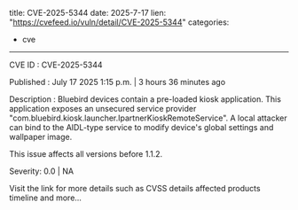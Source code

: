 
title: CVE-2025-5344
date: 2025-7-17
lien: "https://cvefeed.io/vuln/detail/CVE-2025-5344"
categories:
  - cve
---

CVE ID : CVE-2025-5344

Published :  July 17
2025
1:15 p.m. | 3 hours
36 minutes ago

Description : Bluebird devices contain a pre-loaded kiosk application. This application exposes an unsecured service provider "com.bluebird.kiosk.launcher.IpartnerKioskRemoteService". A local attacker can bind to the AIDL-type service to modify device's global settings and wallpaper image.

This issue affects all versions before 1.1.2.

Severity: 0.0 | NA

Visit the link for more details
such as CVSS details
affected products
timeline
and more...
